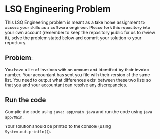 # LSQ Engineering Problem

This LSQ Engineering problem is meant as a take home assignment to assess your skills as a software engineer. Please fork this repository into your own account (remember to keep the repository public for us to review it), solve the problem stated below and commit your solution to your repository.

## Problem:

You have a list of invoices with an amount and identified by their invoice number. Your accountant has sent you file with their version of the same list. You need to output what differences exist between these two lists so that you and your accountant can resolve any discrepancies.

## Run the code
Compile the code using `javac app/Main.java` and run the code using `java app/Main`. 

Your solution should be printed to the console (using `System.out.println()`).